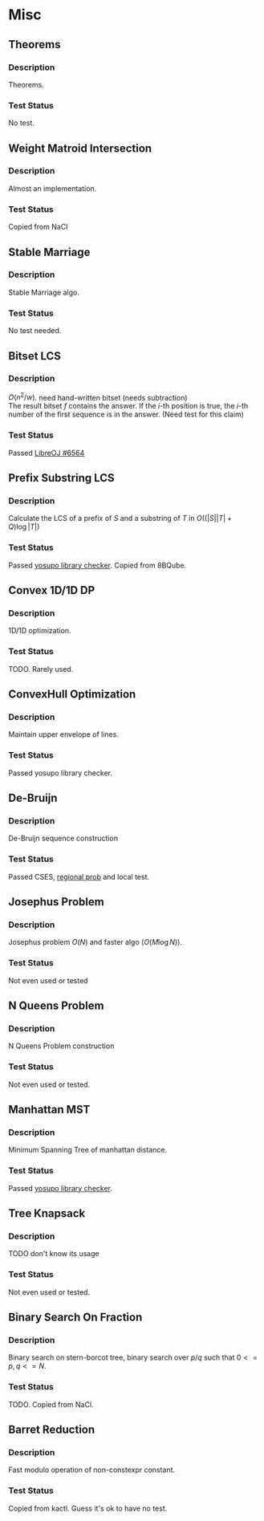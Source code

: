 # Misc

## Theorems
### Description
Theorems.
### Test Status
No test.

## Weight Matroid Intersection
### Description
Almost an implementation.
### Test Status
Copied from NaCl

## Stable Marriage
### Description
Stable Marriage algo.
### Test Status
No test needed.

## Bitset LCS
### Description
$O(n^2/w)$. need hand-written bitset (needs subtraction)  
The result bitset $f$ contains the answer.
If the $i$-th position is true, the $i$-th number of the first sequence is in the answer. (Need test for this claim) 

### Test Status
Passed [LibreOJ #6564](https://loj.ac/s/1914563)

## Prefix Substring LCS
### Description
Calculate the LCS of a prefix of $S$ and a substring of $T$ in $O((|S||T| + Q)\log |T|)$
### Test Status
Passed [yosupo library checker](https://judge.yosupo.jp/submission/163705). Copied from 8BQube.

## Convex 1D/1D DP
### Description
1D/1D optimization.
### Test Status
TODO. Rarely used.

## ConvexHull Optimization
### Description
Maintain upper envelope of lines.
### Test Status
Passed yosupo library checker.

## De-Bruijn
### Description
De-Bruijn sequence construction
### Test Status
Passed CSES, [regional prob](https://codeforces.com/gym/102001/problem/C) and local test.

## Josephus Problem
### Description
Josephus problem $O(N)$ and faster algo ($O(M\log N)$).
### Test Status
Not even used or tested

## N Queens Problem
### Description
N Queens Problem construction
### Test Status
Not even used or tested.

## Manhattan MST
### Description
Minimum Spanning Tree of manhattan distance.
### Test Status
Passed [yosupo library checker](https://judge.yosupo.jp/submission/69901).

## Tree Knapsack
### Description
TODO
don't know its usage
### Test Status
Not even used or tested.

## Binary Search On Fraction
### Description
Binary search on stern-borcot tree, binary search
over $p/q$ such that $0 <= p, q <= N$.
### Test Status
TODO. Copied from NaCl.

## Barret Reduction
### Description
Fast modulo operation of non-constexpr constant.
### Test Status
Copied from kactl. Guess it's ok to have no test.
